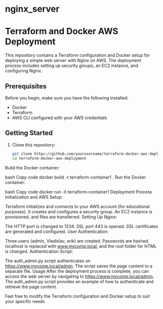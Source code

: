 # nginx_server
# Terraform and Docker AWS Deployment

This repository contains a Terraform configuration and Docker setup for deploying a simple web server with Nginx on AWS. The deployment process includes setting up security groups, an EC2 instance, and configuring Nginx.

## Prerequisites

Before you begin, make sure you have the following installed:

- Docker
- Terraform
- AWS CLI configured with your AWS credentials

## Getting Started

1. Clone this repository:

   ```bash
   git clone https://github.com/yourusername/terraform-docker-aws-deployment.git
   cd terraform-docker-aws-deployment
Build the Docker container:

bash
Copy code
docker build -t terraform-container1 .
Run the Docker container:

bash
Copy code
docker run -it terraform-container1
Deployment Process
Initialization and AWS Setup:

Terraform initializes and connects to your AWS account (for educational purposes).
It creates and configures a security group.
An EC2 instance is provisioned, and files are transferred.
Setting Up Nginx:

The HTTP port is changed to 1234.
SSL port 443 is opened.
SSL certificates are generated and configured.
User Authentication:

Three users (admin, Vladislav, erik) are created.
Passwords are hashed.
localhost is replaced with www.mycomp.local, and the root folder for HTML is changed.
Authentication Script:

The auth_admin.py script authenticates on https://www.mycomp.local/admin.
The script saves the page content to a separate file.
Usage
After the deployment process is complete, you can access the web server by navigating to https://www.mycomp.local/admin. The auth_admin.py script provides an example of how to authenticate and retrieve the page content.

Feel free to modify the Terraform configuration and Docker setup to suit your specific needs
